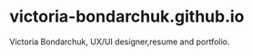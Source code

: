victoria-bondarchuk.github.io
=============================

Victoria Bondarchuk, UX/UI designer,resume and portfolio.
